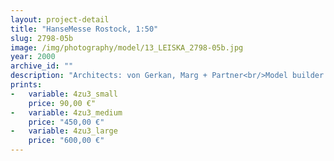 ```yaml
---
layout: project-detail
title: "HanseMesse Rostock, 1:50"
slug: 2798-05b
image: /img/photography/model/13_LEISKA_2798-05b.jpg
year: 2000
archive_id: ""
description: "Architects: von Gerkan, Marg + Partner<br/>Model builder: ?"
prints: 
-   variable: 4zu3_small
    price: 90,00 €"
-   variable: 4zu3_medium
    price: "450,00 €"
-   variable: 4zu3_large
    price: "600,00 €"
---
```

